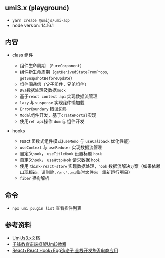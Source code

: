 ## umi3.x (playground)
- `yarn create @umijs/umi-app`
- node version: 14.16.1


## 内容
- class 组件
  - 组件生命周期 （`PureComponent`）
  - 组件新生命周期（`getDerivedStateFromProps`, `getSnapshotBeforeUpdate`）
  - 组件间通信（父子组件，兄弟组件）
  - `Dva`数据处理及数据`mock`
  - 基于`react context api` 实现数据流管理
  - `lazy` 与 `suspense` 实现组件懒加载
  - `ErrorBoundary` 错误边界
  - `Modal`组件开发，基于`createPortal`实现
  - 使用`ref api`操作 `dom` 与 组件开发

- hooks
  - react 函数式组件模式(`useMemo` 与 `useCallback` 优化性能)
  - `useContext` 与 `useReducer` 实现数据流管理
  - 自定义`hook`， `useTitleHook` 设置标题 `hook`
  - 自定义`hook`， `useHttpHook` 请求数据 `hook`
  - 使用 `think-react-store` 实现数据处理，`hook` 数据流解决方案（如果依赖出现报错，请删除`./src/.umi`临时文件夹，重新运行项目）
  - `fiber` 架构解析


## 命令
- `npx umi plugin list` 查看插件列表

## 参考资料
- [UmiJs3.x文档](https://v3.umijs.org/zh-CN)
- [千锋教育前端框架Umi3教程](https://www.bilibili.com/video/BV1pG411879j/?spm_id_from=333.337.search-card.all.click&vd_source=c5abf1ba032ca00c06ebba96e3ff445e)
- [React+React Hook+Egg造轮子 全栈开发旅游电商应用](https://coding.imooc.com/class/chapter/452.html#Anchor)
